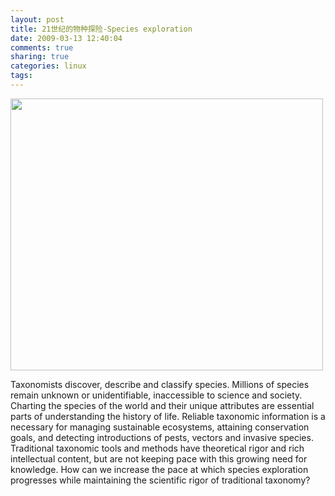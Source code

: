 ```yaml
---
layout: post
title: 21世纪的物种探险-Species exploration
date: 2009-03-13 12:40:04
comments: true
sharing: true
categories: linux
tags: 
---
```


<p>
<img src="/Blogs/image.axd?picture=2009%2f3%2fvtheme8.jpg" alt="" width="500" height="435" />
</p>
<p>
Taxonomists discover, describe and classify species. Millions of species remain unknown or unidentifiable, inaccessible to science and society. Charting the species of the world and their unique attributes are essential parts of understanding the history of life. Reliable taxonomic information is a necessary for managing sustainable ecosystems, attaining conservation goals, and detecting introductions of pests, vectors and invasive species. Traditional taxonomic tools and methods have theoretical rigor and rich intellectual content, but are not keeping pace with this growing need for knowledge. How can we increase the pace at which species exploration progresses while maintaining the scientific rigor of traditional taxonomy?<!-- sphereit end -->
</p>
